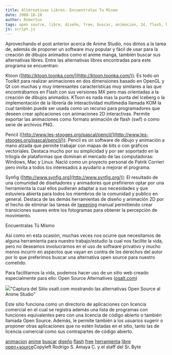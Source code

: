 ```yaml
---
title: Alternativas Libres: Encuentralas Tu Mismo
date: 2008-10-28
author: Robertux
tags: open source, libre, diseño, free, buscar, animacion, 2d, flash, herramienta, anime
js: script.js
---
```


Aprovechando el post anterior acerca de Anime Studio, nos dimos a la tarea
      de, además de proponer un software muy popular y fácil de usar para la creación de dibujos
      animados como el anime manga, también buscar sus alternativas libres. Entre las alternativas
      libres encontradas para este programa se encuentran:

Ktoon ([http://ktoon.toonka.com/](http://ktoon.toonka.com/)): Es todo un Toolkit
      para realizar animaciones en dos dimensiones basado en OpenGL y Qt con muchas y muy
      interesantes características muy similares a las que encontrábamos en Flash con sus versiones
      MX pero mas orientadas a la creación de dibujos animados. KToon es nada mas la punta del
      Iceberg o la implementación de la librería de interactividad multimedia llamada KOM la cual
      también puede ser usada como un recurso para programadores que deseen crear aplicaciones con
      animaciones 2D interactivas. Permite exportar las animaciones como formato animación de flash
      (swf) o como serie de archivos PNG.

Pencil ([http://www.les-stooges.org/pascal/pencil/](http://www.les-stooges.org/pascal/pencil/)):
      Pencil es un software de dibujo y animación a mano alzada que permite trabajar con mapas de
      bits o con gráficos vectoriales. Destaca mucho por su simplicidad y por ser soportado en la
      trilogía de plataformas que dominan el mercado de las computadoras: Windows, Mac y Linux.
      Nació como un proyecto personal de Patrik Corrieri pero invita a todos los interesados a
      ayudarlo a mejorar el programa.

Synfig ([http://www.synfig.org](http://www.synfig.org/)): El resultado de una
      comunidad de diseñadores y animadores que prefirieron optar por una herramienta la cual ellos
      pudieran adaptar a sus necesidades y que estuviera abierta para todos los miembros de la
      comunidad y publico en general. Destaca de las demás herramientas de diseño y animación 2D por
      el hecho de eliminar las tareas de [tweening](http://es.wikipedia.org/wiki/Tweening) manual permitiendo crear
      transiciones suaves entre los fotogramas para obtener la percepción de movimiento.

Encuentralas Tú Mismo

Así como
      en esta ocasión, muchas veces nos ocurre que necesitamos de alguna herramienta para nuestro
      trabajo/estudio la cual nos facilite la vida, pero no deseamos involucrarnos en el uso de
      software privativo y mucho menos incurrir en aspectos que vayan en contra de los derechos del
      autor por lo que preferimos buscar una alternativa open source para nuestro cometido.

Para facilitarnos la vida, podemos hacer uso de un sitio web creado
      especialmente para ello: Open Source
      Alternatives ([osalt.com](http://www.osalt.com/))

[![](http://4.bp.blogspot.com/_jH77WNrMVRA/SQcUIaUdPGI/AAAAAAAADfQ/HVAg7K64hCk/s400/osalt.png)](http://4.bp.blogspot.com/_jH77WNrMVRA/SQcUIaUdPGI/AAAAAAAADfQ/HVAg7K64hCk/s1600-h/osalt.png)"Captura del Sitio osalt.com
      mostrando las alternativas Open Source al Anime Studio"

Este sitio funciona como un directorio de aplicaciones con
      licencia comercial en el cual se registra además una lista de programas con funciones
      equivalentes pero con una licencia de código abierto o también llamada Open Source. Además, le
      permite también a los usuarios sugerir o proponer otras aplicaciones que no estén listadas en
      el sitio, tanto las de licencia comercial como sus contrapartes de código abierto.

[animacion](http://www.blogalaxia.com/tags/animacion) [anime](http://www.blogalaxia.com/tags/anime) [buscar](http://www.blogalaxia.com/tags/buscar) [diseño](http://www.blogalaxia.com/tags/diseno) [flash](http://www.blogalaxia.com/tags/flash)
[free](http://www.blogalaxia.com/tags/free) [herramienta](http://www.blogalaxia.com/tags/herramienta) [libre](http://www.blogalaxia.com/tags/libre) [open+source](http://www.blogalaxia.com/tags/open+source)Copyleft Rodrigo S.
      Amaya C. y el staff del Sr. Byte